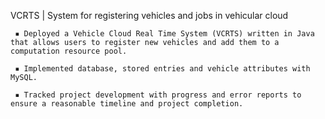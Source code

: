 VCRTS | System for registering vehicles and jobs in vehicular cloud 

     ▪ Deployed a Vehicle Cloud Real Time System (VCRTS) written in Java that allows users to register new vehicles and add them to a computation resource pool. 
     
     ▪ Implemented database, stored entries and vehicle attributes with MySQL. 
     
     ▪ Tracked project development with progress and error reports to ensure a reasonable timeline and project completion.
